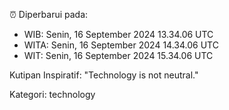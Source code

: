 ⏰ Diperbarui pada:
- WIB: Senin, 16 September 2024 13.34.06 UTC
- WITA: Senin, 16 September 2024 14.34.06 UTC
- WIT: Senin, 16 September 2024 15.34.06 UTC

Kutipan Inspiratif:
"Technology is not neutral."


Kategori: technology

